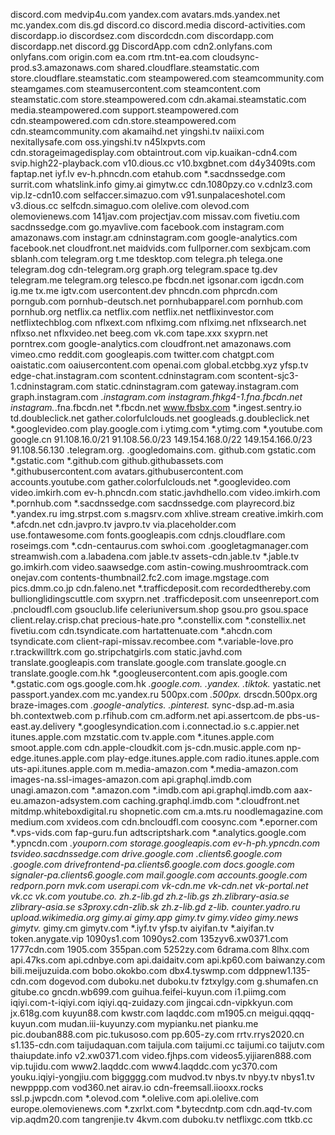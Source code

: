 discord.com
medvip4u.com
yandex.com
avatars.mds.yandex.net
mc.yandex.com
dis.gd
discord.co
discord.media
discord-activities.com
discordapp.io
discordsez.com
discordcdn.com
discordapp.com
discordapp.net
discord.gg
DiscordApp.com
cdn2.onlyfans.com
onlyfans.com
origin.com
ea.com
rtm.tnt-ea.com
cloudsync-prod.s3.amazonaws.com
shared.cloudflare.steamstatic.com
store.cloudflare.steamstatic.com
steampowered.com
steamcommunity.com
steamgames.com
steamusercontent.com
steamcontent.com
steamstatic.com
store.steampowered.com
cdn.akamai.steamstatic.com
media.steampowered.com
support.steampowered.com
cdn.steampowered.com
cdn.store.steampowered.com
cdn.steamcommunity.com
akamaihd.net
yingshi.tv
naiixi.com
nexitallysafe.com
oss.yingshi.tv
n45lxpvts.com
cdn.storageimagedisplay.com
obtaintrout.com
vip.kuaikan-cdn4.com
svip.high22-playback.com
v10.dious.cc
v10.bxgbnet.com
d4y3409ts.com
faptap.net
iyf.lv
ev-h.phncdn.com
etahub.com
*.sacdnssedge.com
surrit.com
whatslink.info
gimy.ai
gimytw.cc
cdn.1080pzy.co
v.cdnlz3.com
vip.lz-cdn10.com
selfaccer.simazuo.com
v91.sunpalaceshotel.com
v3.dious.cc
selfcdn.simaguo.com
olelive.com
olevod.com
olemovienews.com
141jav.com
projectjav.com
missav.com
fivetiu.com
sacdnssedge.com
go.myavlive.com
facebook.com
instagram.com
amazonaws.com
instagr.am
cdninstagram.com
google-analytics.com
facebook.net
cloudfront.net
maidvids.com
fullporner.com
sexbjcam.com
sblanh.com
telegram.org
t.me
tdesktop.com
telegra.ph
telega.one
telegram.dog
cdn-telegram.org
graph.org
telegram.space
tg.dev
telegram.me
telegram.org
telesco.pe
fbcdn.net
igsonar.com
igcdn.com
ig.me
tx.me
igtv.com
usercontent.dev
phncdn.com
phprcdn.com
porngub.com
pornhub-deutsch.net
pornhubapparel.com
pornhub.com
pornhub.org
netflix.ca
netflix.com
netflix.net
netflixinvestor.com
netflixtechblog.com
nflxext.com
nflximg.com
nflximg.net
nflxsearch.net
nflxso.net
nflxvideo.net
beeg.com
vk.com
tape.xxx
sxyprn.net
porntrex.com
google-analytics.com
cloudfront.net
amazonaws.com
vimeo.cmo
reddit.com
googleapis.com
twitter.com
chatgpt.com
oaistatic.com
oaiusercontent.com
openai.com
global.etcbbg.xyz
yfsp.tv
edge-chat.instagram.com
scontent.cdninstagram.com
scontent-sjc3-1.cdninstagram.com
static.cdninstagram.com
gateway.instagram.com
graph.instagram.com
*.instagram.com
instagram.fhkg4-1.fna.fbcdn.net
instagram.*.fna.fbcdn.net
*.fbcdn.net
www.fbsbx.com
*.ingest.sentry.io
td.doubleclick.net
gather.colorfulclouds.net
googleads.g.doubleclick.net
*.googlevideo.com
play.google.com
i.ytimg.com
*.ytimg.com
*.youtube.com
google.cn
91.108.16.0/21
91.108.56.0/23
149.154.168.0/22
149.154.166.0/23
91.108.56.130
.telegram.org.
.googledomains.com.
github.com
gstatic.com
*.gstatic.com
*.github.com
github.githubassets.com
*.githubusercontent.com
avatars.githubusercontent.com
accounts.youtube.com
gather.colorfulclouds.net
*.googlevideo.com
video.imkirh.com
ev-h.phncdn.com
static.javhdhello.com
video.imkirh.com
*.pornhub.com
*.sacdnssedge.com
sacdnssedge.com
playrecord.biz
*.yandex.ru
img.strpst.com
s.magsrv.com
xhlive.stream
creative.imkirh.com
*.afcdn.net
cdn.javpro.tv
javpro.tv
via.placeholder.com
use.fontawesome.com
fonts.googleapis.com
cdnjs.cloudflare.com
roseimgs.com
*.cdn-centaurus.com
swhoi.com
.googletagmanager.com
streamwish.com
a.labadena.com
jable.tv
assets-cdn.jable.tv
*.jable.tv
go.imkirh.com
video.saawsedge.com
astin-cowing.mushroomtrack.com
onejav.com
contents-thumbnail2.fc2.com
image.mgstage.com
pics.dmm.co.jp
cdn.faleno.net
*.trafficdeposit.com
recordedthereby.com
bullionglidingscuttle.com
sxyprn.net
.trafficdeposit.com
unseenreport.com
.pncloudfl.com
gsouclub.life
celeriuniversum.shop
gsou.pro
gsou.space
client.relay.crisp.chat
precious-hate.pro
*.constellix.com
*.constellix.net
fivetiu.com
cdn.tsyndicate.com
hartattenuate.com
*.ahcdn.com
tsyndicate.com
client-rapi-missav.recombee.com
*.variable-love.pro
r.trackwilltrk.com
go.stripchatgirls.com
static.javhd.com
translate.googleapis.com
translate.google.com
translate.google.cn
translate.google.com.hk
*.googleusercontent.com
apis.google.com
*.gstatic.com
ogs.google.com.hk
*.google.com.*
*.yandex.*
*.tiktok.*
yastatic.net
passport.yandex.com
mc.yandex.ru
500px.com
*.500px.*
drscdn.500px.org
braze-images.com
*.google-analytics.*
*.pinterest.*
sync-dsp.ad-m.asia
bh.contextweb.com
p.rfihub.com
cm.adform.net
api.assertcom.de
pbs-us-east.ay.delivery
*.googlesyndication.com
i.connectad.io
s.c.appier.net
itunes.apple.com
mzstatic.com
tv.apple.com
*.itunes.apple.com
smoot.apple.com
cdn.apple-cloudkit.com
js-cdn.music.apple.com
np-edge.itunes.apple.com
play-edge.itunes.apple.com
radio.itunes.apple.com
uts-api.itunes.apple.com
m.media-amazon.com
*.media-amazon.com
images-na.ssl-images-amazon.com
api.graphql.imdb.com
unagi.amazon.com
*.amazon.com
*.imdb.com
api.graphql.imdb.com
aax-eu.amazon-adsystem.com
caching.graphql.imdb.com
*.cloudfront.net
mitdmp.whiteboxdigital.ru
shopnetic.com
cm.a.mts.ru
noodlemagazine.com
medium.com
xvideos.com
cdn.bncloudfl.com
coosync.com
*.eporner.com
*.vps-vids.com
fap-guru.fun
adtscriptshark.com
*.analytics.google.com
*.ypncdn.com
*.youporn.com
storage.googleapis.com
ev-h-ph.ypncdn.com
tsvideo.sacdnssedge.com
drive.google.com
*.clients6.google.com
*.google.com
drivefrontend-pa.clients6.google.com
docs.google.com
signaler-pa.clients6.google.com
mail.google.com
accounts.google.com
redporn.porn
mvk.com
userapi.com
vk-cdn.me
vk-cdn.net
vk-portal.net
vk.cc
vk.com
youtube.co.*
zh.z-lib.gd
zh.z-lib.gs
zh.zlibrary-asia.se
zlibrary-asia.se
s3proxy.cdn-zlib.sk
zh.z-lib.gd
z-lib.*
counter.yadro.ru
upload.wikimedia.org
gimy.ai
gimy.app
gimy.tv
gimy.video
gimy.news
gimytv.*
gimy.cm
gimytv.com
*.iyf.tv
yfsp.tv
aiyifan.tv
*.aiyifan.tv
token.anygate.vip
1090ys1.com
1090ys2.com
135zyv6.xw0371.com
1777cdn.com
1905.com
355pan.com
5252zy.com
6drama.com
8lhx.com
api.47ks.com
api.cdnbye.com
api.daidaitv.com
api.kp60.com
baiwanzy.com
bili.meijuzuida.com
bobo.okokbo.com
dbx4.tyswmp.com
ddppnew1.135-cdn.com
dogevod.com
duboku.net
duboku.tv
fztxylgy.com
g.shumafen.cn
gitube.co
gncdn.wb699.com
guihua.feifei-kuyun.com
i1.piimg.com
iqiyi.com-t-iqiyi.com
iqiyi.qq-zuidazy.com
jingcai.cdn-vipkkyun.com
jx.618g.com
kuyun88.com
kwstr.com
laqddc.com
m1905.cn
meigui.qqqq-kuyun.com
mudan.iii-kuyunzy.com
mypianku.net
pianku.me
pic.douban888.com
pic.tukusoso.com
pp.605-zy.com
rrtv.rrys2020.cn
s1.135-cdn.com
taijudaquan.com
taijula.com
taijumi.cc
taijumi.co
taijutv.com
thaiupdate.info
v2.xw0371.com
video.fjhps.com
videos5.yijiaren888.com
vip.tujidu.com
www2.laqddc.com
www4.laqddc.com
yc370.com
youku.iqiyi-yongjiu.com
biggggg.com
mudvod.tv
nbys.tv
nbyy.tv
nbys1.tv
newpppp.com
vod360.net
airav.io
cdn-freemsall.iiooxx.rocks
ssl.p.jwpcdn.com
*.olevod.com
*.olelive.com
api.olelive.com
europe.olemovienews.com
*.zxrlxt.com
*.bytecdntp.com
cdn.aqd-tv.com
vip.aqdm20.com
tangrenjie.tv
4kvm.com
duboku.tv
netflixgc.com
ttkb.cc
